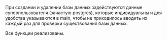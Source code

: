 При создании и удалении базы данных задействуются данные суперпользователя (зачастую postgres), которые индивидуальны и для удобства указываются в main, 
чтобы не приходилось вводить их каждый раз для проверки существования базы данных.

Все функции реализованы.
